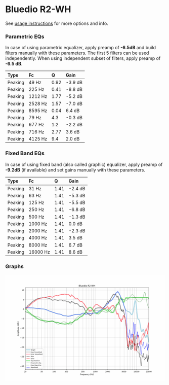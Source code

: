 # Bluedio R2-WH
See [usage instructions](https://github.com/jaakkopasanen/AutoEq#usage) for more options and info.

### Parametric EQs
In case of using parametric equalizer, apply preamp of **-6.5dB** and build filters manually
with these parameters. The first 5 filters can be used independently.
When using independent subset of filters, apply preamp of **-6.5 dB**.

| Type    | Fc      |    Q | Gain    |
|:--------|:--------|:-----|:--------|
| Peaking | 49 Hz   | 0.92 | -3.9 dB |
| Peaking | 225 Hz  | 0.41 | -8.8 dB |
| Peaking | 1212 Hz | 1.77 | -5.2 dB |
| Peaking | 2528 Hz | 1.57 | -7.0 dB |
| Peaking | 8595 Hz | 0.04 | 6.4 dB  |
| Peaking | 79 Hz   | 4.3  | -0.3 dB |
| Peaking | 677 Hz  | 1.2  | -2.2 dB |
| Peaking | 716 Hz  | 2.77 | 3.6 dB  |
| Peaking | 4125 Hz | 9.4  | 2.0 dB  |

### Fixed Band EQs
In case of using fixed band (also called graphic) equalizer, apply preamp of **-9.2dB**
(if available) and set gains manually with these parameters.

| Type    | Fc       |    Q | Gain    |
|:--------|:---------|:-----|:--------|
| Peaking | 31 Hz    | 1.41 | -2.4 dB |
| Peaking | 63 Hz    | 1.41 | -5.3 dB |
| Peaking | 125 Hz   | 1.41 | -5.5 dB |
| Peaking | 250 Hz   | 1.41 | -6.8 dB |
| Peaking | 500 Hz   | 1.41 | -1.3 dB |
| Peaking | 1000 Hz  | 1.41 | 0.0 dB  |
| Peaking | 2000 Hz  | 1.41 | -2.3 dB |
| Peaking | 4000 Hz  | 1.41 | 3.5 dB  |
| Peaking | 8000 Hz  | 1.41 | 6.7 dB  |
| Peaking | 16000 Hz | 1.41 | 8.6 dB  |

### Graphs
![](./Bluedio%20R2-WH.png)